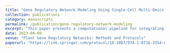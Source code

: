 ```yaml
---
title: "Gene Regulatory Network Modeling Using Single-Cell Multi-Omics in Plants"
collection: publications
category: manuscripts
permalink: /publication/gene-regulatory-network-modeling
excerpt: "This paper presents a computational pipeline for integrating single-cell RNA-seq and ATAC-seq data to construct gene regulatory networks in plants, with demonstrated applicability across species."
date: 2023-09-09
venue: "Plant Gene Regulatory Networks: Methods and Protocols"
paperurl: "https://link.springer.com/protocol/10.1007/978-1-0716-3354-0_16"
---
```


